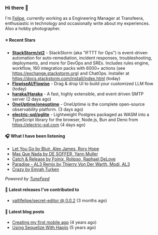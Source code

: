 ### Hi there 👋

I'm [Felipe](https://felipevm.com), currently working as a Engineering Manager at Transfeera, enthusiastic in technology and occasionally write about my experiences. Also a hobby photographer.

#### ⭐ Recent Stars
- **[StackStorm/st2](https://github.com/StackStorm/st2)** - StackStorm (aka &#34;IFTTT for Ops&#34;) is event-driven automation for auto-remediation, incident responses, troubleshooting, deployments, and more for DevOps and SREs. Includes rules engine, workflow, 160 integration packs with 6000&#43; actions (see https://exchange.stackstorm.org) and ChatOps. Installer at https://docs.stackstorm.com/install/index.html (today)
- **[FlowiseAI/Flowise](https://github.com/FlowiseAI/Flowise)** - Drag &amp; drop UI to build your customized LLM flow (today)
- **[haraka/Haraka](https://github.com/haraka/Haraka)** - A fast, highly extensible, and event driven SMTP server (2 days ago)
- **[OneUptime/oneuptime](https://github.com/OneUptime/oneuptime)** - OneUptime is the complete open-source observability platform. (3 days ago)
- **[electric-sql/pglite](https://github.com/electric-sql/pglite)** - Lightweight Postgres packaged as WASM into a TypeScript library for the browser, Node.js, Bun and Deno from https://electric-sql.com (4 days ago)

#### 🎧 What I have been listening
- [Let You Go by Bluir, Alex James, Rory Hope](https://open.spotify.com/track/011iPe7nJFbrawEcYyHFIC)
- [Mas Que Nada by DE SOFFER, Yann Muller](https://open.spotify.com/track/7f7H96rjS2G7ZPeaGYzWz7)
- [Catch &amp; Release by Foínix, Rolipso, Raphael DeLove](https://open.spotify.com/track/05beircaGKyJNK0YMgjFdn)
- [Paradise - AL3 Remix by Thierry Von Der Warth, Modi, AL3](https://open.spotify.com/track/5UIGpGafd6gMvTHCWI9VGj)
- [Crazy by Emrah Turken](https://open.spotify.com/track/50aTvLjSIY9557R53e9WHC)

_Powered by [TuneFeed](https://tunefeed.app?ref=valtlfelipe-gh-profile)_ 

#### 🚀 Latest releases I've contributed to


- [valtlfelipe/secret-editor @ 0.0.2](https://github.com/valtlfelipe/secret-editor/releases/tag/0.0.2) (3 months ago)

#### 📄 Latest blog posts
- [Creating my first mobile app](https://felipevm.com/posts/creating-my-first-mobile-app/) (4 years ago)
- [Using Sequelize With Hapijs](https://felipevm.com/posts/using-sequelize-with-hapijs/) (5 years ago)

